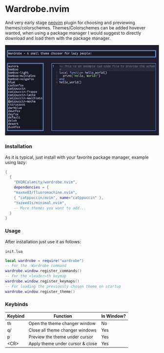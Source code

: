 # Wardrobe.nvim
And very early stage [neovim](https://github.com/neovim/neovim) plugin for choosing and previewing themes/colorschemes. Themes/Colorschemes can be added hovever wanted, when using a package manager I would suggest to directly download and load them with the package manager.

![Screen Preview](https://github.com/EKQRCalamity/wardrobe.nvim/blob/assets/assets/Screen.png)

### Installation
As it is typical, just install with your favorite package manager, example using lazy:

```lua
{
  {
    "EKQRCalamity/wardrobe.nvim",
    dependencies = {
    "maxmx03/fluoromachine.nvim",
    { "catppuccin/nvim", name="catppuccin" },
    "Yazeed1s/minimal.nvim",
    -- More themes you want to add...
  }
}
```

### Usage
After installation just use it as follows: 

`init.lua`
```lua
local wardrobe = require("wardrobe")
-- For the :Wardrobe command
wardrobe.window.register_commands()
-- For the <leader>th keymap
wardrobe.window.register_keymaps()
-- For loading the previously chosen theme on startup
wardrobe.window.register_theme()
```

### Keybinds

| Keybind    | Function                         | In Window? |
|------------|----------------------------------|------------|
| <leader>th | Open the theme changer window    | No         |
| q/<esc>    | Close all theme changer windows  | Yes        |
| p          | Preview the theme under cursor   | Yes        |
| \<CR>      | Apply theme under cursor & close | Yes        |
